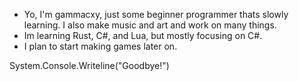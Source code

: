 - Yo, I'm gammacxy, just some beginner programmer thats slowly learning. I also make music and art and work on many things.
- Im learning Rust, C#, and Lua, but mostly focusing on C#.
- I plan to start making games later on.

System.Console.Writeline("Goodbye!")


